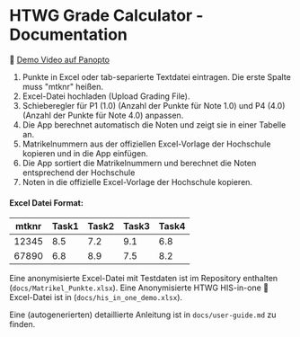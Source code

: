 # HTWG Grade Calculator - Documentation

🎥 [Demo Video auf Panopto](https://video.htwg-konstanz.de/Panopto/Pages/Viewer.aspx?id=c90020c7-7cbb-4800-b5fb-b326012e2d2c)

1. Punkte in Excel oder tab-separierte Textdatei eintragen. Die erste Spalte muss "mtknr" heißen.
2. Excel-Datei hochladen (Upload Grading File). 
3. Schieberegler für P1 (1.0) (Anzahl der Punkte für Note 1.0) und P4 (4.0) (Anzahl der Punkte für Note 4.0) anpassen.
4. Die App berechnet automatisch die Noten und zeigt sie in einer Tabelle an.
5. Matrikelnummern aus der offiziellen Excel-Vorlage der Hochschule kopieren und in die App einfügen.
6. Die App sortiert die Matrikelnummern und berechnet die Noten entsprechend der Hochschule
7. Noten in die offizielle Excel-Vorlage der Hochschule kopieren.


#### Excel Datei Format:
| mtknr | Task1 | Task2 | Task3 | Task4 |
|-------|-------|-------|-------|-------|
| 12345 | 8.5   | 7.2   | 9.1   | 6.8   |
| 67890 | 6.8   | 8.9   | 7.5   | 8.2   |   

Eine anonymisierte Excel-Datei mit Testdaten ist im Repository enthalten (`docs/Matrikel_Punkte.xlsx`). Eine Anonymisierte HTWG HIS-in-one 🤮 Excel-Datei ist in (`docs/his_in_one_demo.xlsx`).


Eine (autogenerierten) detaillierte Anleitung ist in `docs/user-guide.md` zu finden.